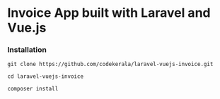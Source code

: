 # Invoice App built with Laravel and Vue.js


### Installation
`git clone https://github.com/codekerala/laravel-vuejs-invoice.git`

`cd laravel-vuejs-invoice`

`composer install`
